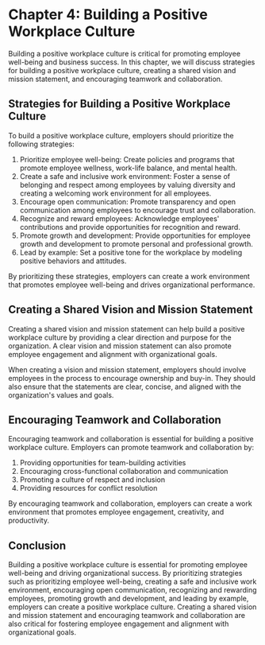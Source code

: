 Chapter 4: Building a Positive Workplace Culture
================================================

Building a positive workplace culture is critical for promoting employee well-being and business success. In this chapter, we will discuss strategies for building a positive workplace culture, creating a shared vision and mission statement, and encouraging teamwork and collaboration.

Strategies for Building a Positive Workplace Culture
----------------------------------------------------

To build a positive workplace culture, employers should prioritize the following strategies:

1. Prioritize employee well-being: Create policies and programs that promote employee wellness, work-life balance, and mental health.
2. Create a safe and inclusive work environment: Foster a sense of belonging and respect among employees by valuing diversity and creating a welcoming work environment for all employees.
3. Encourage open communication: Promote transparency and open communication among employees to encourage trust and collaboration.
4. Recognize and reward employees: Acknowledge employees' contributions and provide opportunities for recognition and reward.
5. Promote growth and development: Provide opportunities for employee growth and development to promote personal and professional growth.
6. Lead by example: Set a positive tone for the workplace by modeling positive behaviors and attitudes.

By prioritizing these strategies, employers can create a work environment that promotes employee well-being and drives organizational performance.

Creating a Shared Vision and Mission Statement
----------------------------------------------

Creating a shared vision and mission statement can help build a positive workplace culture by providing a clear direction and purpose for the organization. A clear vision and mission statement can also promote employee engagement and alignment with organizational goals.

When creating a vision and mission statement, employers should involve employees in the process to encourage ownership and buy-in. They should also ensure that the statements are clear, concise, and aligned with the organization's values and goals.

Encouraging Teamwork and Collaboration
--------------------------------------

Encouraging teamwork and collaboration is essential for building a positive workplace culture. Employers can promote teamwork and collaboration by:

1. Providing opportunities for team-building activities
2. Encouraging cross-functional collaboration and communication
3. Promoting a culture of respect and inclusion
4. Providing resources for conflict resolution

By encouraging teamwork and collaboration, employers can create a work environment that promotes employee engagement, creativity, and productivity.

Conclusion
----------

Building a positive workplace culture is essential for promoting employee well-being and driving organizational success. By prioritizing strategies such as prioritizing employee well-being, creating a safe and inclusive work environment, encouraging open communication, recognizing and rewarding employees, promoting growth and development, and leading by example, employers can create a positive workplace culture. Creating a shared vision and mission statement and encouraging teamwork and collaboration are also critical for fostering employee engagement and alignment with organizational goals.

